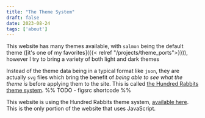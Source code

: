 ```yaml
---
title: "The Theme System"
draft: false
date: 2023-08-24
tags: ['about']
---
```

This website has many themes available, with `salmon` being the default  theme ([it's one of my favorites]({{< relref "/projects/theme_ports">}})), however I try to bring a variety of both light and dark themes

Instead of the theme data being in a typical format like `json`, they are actually `svg` files which bring the benefit of  *being able to see what the theme is* before applying them to the site. This is called [the Hundred Rabbits theme system](https://github.com/hundredrabbits/Themes).
%%  TODO - figsrc shortcode   %%

This website is using the Hundred Rabbits theme system, [available here](https://github.com/hundredrabbits/Themes). This is the only portion of the website that uses JavaScript.